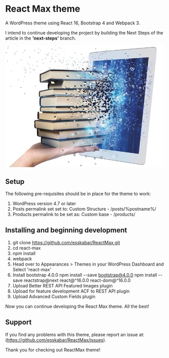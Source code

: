 # React Max theme
A WordPress theme using React 16, Bootstrap 4 and Webpack 3.

I intend to continue developing the project by building the Next Steps of the article in the **'next-steps'** branch.

![screenshot](screenshot.jpg)

Setup
-----

The following pre-requisites should be in place for the theme to work:

1. WordPress version 4.7 or later
2. Posts permalink set set to: Custom Structure - /posts/%postname%/
3. Products permalink to be set as: Custom base - /products/

Installing and beginning development
------------------------------------

1. git clone https://github.com/esskabar/ReactMax.git
2. cd react-max
3. npm install
4. webpack
5. Head over to Appearances > Themes in your WordPress Dashboard and Select 'react-max'
6. Install bootstrap 4.0.0
npm install --save bootstrap@4.0.0
npm install --save reactstrap@next react@^16.0.0 react-dom@^16.0.0
7. Upload Better REST API Featured Images plugin 
8. Upload for feature development ACF to REST API plugin
9. Upload Advanced Custom Fields plugin 


Now you can continue developing the React Max theme. All the best!

Support
-------

If you find any problems with this theme, please report an issue at:
(https://github.com/esskabar/ReactMax/issues).

Thank you for checking out ReactMax theme!